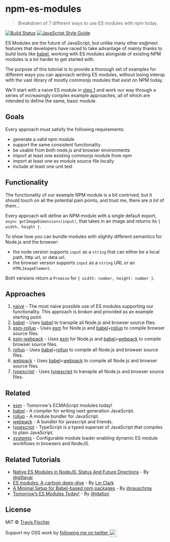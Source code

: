 # npm-es-modules

> Breakdown of 7 different ways to use ES modules with npm today.

[![Build Status](https://travis-ci.com/transitive-bullshit/npm-es-modules.svg?branch=master)](https://travis-ci.com/transitive-bullshit/npm-es-modules) [![JavaScript Style Guide](https://img.shields.io/badge/code_style-standard-brightgreen.svg)](https://standardjs.com)

ES Modules are the future of JavaScript, but unlike many other es@next features that developers have raced to take advantage of mainly thanks to build tools like [babel](https://babeljs.io/), working with ES modules alongside of existing NPM modules is a lot harder to get started with.

The purpose of this tutorial is to provide a thorough set of examples for different ways you can approach writing ES modules, without losing interop with the vast library of mostly commonjs modules that exist on NPM today.

We'll start with a naive ES module in [step 1](1-naive) and work our way through a series of increasingly complex example approaches, all of which are intended to define the same, basic module.


## Goals

Every approach must satisfy the following requirements:

- generate a valid npm module
- support the same consistent functionality
- be usable from both node.js and browser environments
- import at least one existing commonjs module from npm
- import at least one es module source file locally
- include at least one unit test


## Functionality

The functionality of our example NPM module is a bit contrived, but it should touch on all the potential pain points, and trust me, there are *a lot* of them...

Every approach will define an NPM module with a single default export, `async getImageDimensions(input)`, that takes in an image and returns its `{ width, height }`.

To show how you can bundle modules with slightly different semantics for Node.js and the browser:
- the node version supports `input` as a `string` that can either be a local path, http url, or data url.
- the browser version supports `input` as a `string` URL or an `HTMLImageElement`.

Both versions return a `Promise` for `{ width: number, height: number }`.


## Approaches

<!-- 0. [commonjs](0-commonjs) - Old-school commonjs module using `module.exports` and `require` as a starting point. -->
1. [naive](1-naive) - The most naive possible use of ES modules supporting our functionality. This approach is *broken* and provided as an example starting point.
2. [babel](2-babel) - Uses [babel](https://babeljs.io/) to transpile all Node.js and browser source files.
3. [esm-rollup](3-esm-rollup) - Uses [esm](https://github.com/standard-things/esm) for Node.js and [babel](https://babeljs.io/)+[rollup](https://rollupjs.org/guide/en) to compile browser source files.
4. [esm-webpack](4-esm-webpack) - Uses [esm](https://github.com/standard-things/esm) for Node.js and [babel](https://babeljs.io/)+[webpack](https://webpack.js.org/) to compile browser source files.
5. [rollup](5-rollup) - Uses [babel](https://babeljs.io/)+[rollup](https://rollupjs.org/guide/en) to compile all Node.js and browser source files.
6. [webpack](6-webpack) - Uses [babel](https://babeljs.io/)+[webpack](https://webpack.js.org/) to compile all Node.js and browser source files.
7. [typescript](7-typescript) - Uses [typescript](https://www.typescriptlang.org/) to transpile all Node.js and browser source files.


## Related

- [esm](https://github.com/standard-things/esm) - Tomorrow's ECMAScript modules today!
- [babel](https://babeljs.io/) - A compiler for writing next generation JavaScript.
- [rollup](https://rollupjs.org/guide/en) - A module bundler for JavaScript.
- [webpack](https://webpack.js.org/) - A bundler for javascript and friends.
- [typescript](https://www.typescriptlang.org/) - TypeScript is a typed superset of JavaScript that compiles to plain JavaScript.
- [systemjs](https://github.com/systemjs/systemjs) - Configurable module loader enabling dynamic ES module workflows in browsers and NodeJS.


## Related Tutorials

- [Native ES Modules in NodeJS: Status And Future Directions](https://medium.com/@giltayar/native-es-modules-in-nodejs-status-and-future-directions-part-i-ee5ea3001f71) - By [@giltayar](https://twitter.com/giltayar)
- [ES modules: A cartoon deep-dive](https://hacks.mozilla.org/2018/03/es-modules-a-cartoon-deep-dive/) - By [Lin Clark](https://code-cartoons.com/)
- [A Minimal Setup for Babel-based npm packages](http://2ality.com/2017/07/npm-packages-via-babel.html) - By [@rauschma](https://twitter.com/rauschma)
- [Tomorrow’s ES Modules Today!](https://medium.com/web-on-the-edge/tomorrows-es-modules-today-c53d29ac448c) - By [@jdalton](https://twitter.com/jdalton)


## License

MIT © [Travis Fischer](https://github.com/transitive-bullshit)

Support my OSS work by <a href="https://twitter.com/transitive_bs">following me on twitter <img src="https://storage.googleapis.com/saasify-assets/twitter-logo.svg" alt="twitter" height="24px" align="center"></a>
